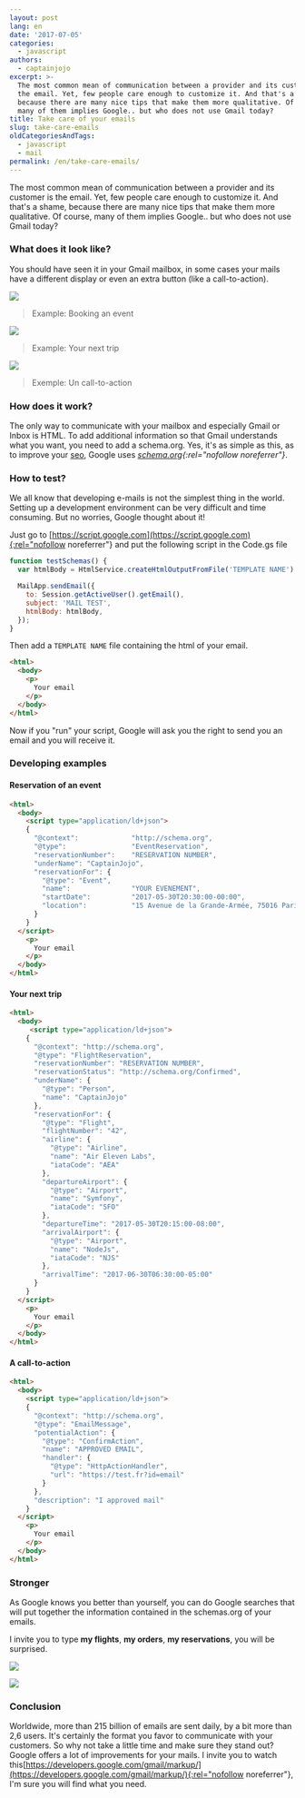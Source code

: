 ```yaml
---
layout: post
lang: en
date: '2017-07-05'
categories:
  - javascript
authors:
  - captainjojo
excerpt: >-
  The most common mean of communication between a provider and its customer is
  the email. Yet, few people care enough to customize it. And that's a shame,
  because there are many nice tips that make them more qualitative. Of course,
  many of them implies Google.. but who does not use Gmail today?
title: Take care of your emails
slug: take-care-emails
oldCategoriesAndTags:
  - javascript
  - mail
permalink: /en/take-care-emails/
---
```



The most common mean of communication between a provider and its customer is the email. Yet, few people care enough to customize it. And that's a shame, because there are many nice tips that make them more qualitative. Of course, many of them implies Google.. but who does not use Gmail today?

### What does it look like?

You should have seen it in your Gmail mailbox, in some cases your mails have a different display or even an extra button (like a call-to-action).

![](/_assets/posts/2017-07-05-take-care-your-mails/capture-decran-2017-05-30-a-20.20.36.png)

> Example: Booking an event

![](/_assets/posts/2017-07-05-take-care-your-mails/capture-decran-2017-05-30-a-20.26.14.png)

> Example: Your next trip

![](/_assets/posts/2017-07-05-take-care-your-mails/capture-decran-2017-05-30-a-20.29.24.png)

> Exemple: Un call-to-action

### How does it work?

The only way to communicate with your mailbox and especially Gmail or Inbox is HTML. To add additional information so that Gmail understands what you want, you need to add a schema.org. Yes, it's as simple as this, as to improve your [seo](https://developers.google.com/search/docs/guides/), Google uses *[schema.org](http://schema.org/){:rel="nofollow noreferrer"}*.

### How to test?

We all know that developing e-mails is not the simplest thing in the world. Setting up a development environment can be very difficult and time consuming. But no worries, Google thought about it!

Just go to [https://script.google.com](https://script.google.com){:rel="nofollow noreferrer"} and put the following script in the Code.gs  file


```javascript
function testSchemas() {
  var htmlBody = HtmlService.createHtmlOutputFromFile('TEMPLATE NAME').getContent();

  MailApp.sendEmail({
    to: Session.getActiveUser().getEmail(),
    subject: 'MAIL TEST',
    htmlBody: htmlBody,
  });
}
```
Then add a ```TEMPLATE NAME```  file containing the html of your email.

```html
<html>
  <body>
    <p>
      Your email
    </p>
  </body>
</html>
```

Now if you "run" your script, Google will ask you the right to send you an email and you will receive it.

### Developing examples

#### Reservation of an event

```html
<html>
  <body>
    <script type="application/ld+json">
    {
      "@context":             "http://schema.org",
      "@type":                "EventReservation",
      "reservationNumber":    "RESERVATION NUMBER",
      "underName": "CaptainJojo",
      "reservationFor": {
        "@type": "Event",
        "name":               "YOUR EVENEMENT",
        "startDate":          "2017-05-30T20:30:00-00:00",
        "location":           "15 Avenue de la Grande-Armée, 75016 Paris"
      }
    }
  </script>
    <p>
      Your email
    </p>
  </body>
</html>
```

#### Your next trip

```html
<html>
  <body>
     <script type="application/ld+json">
    {
      "@context": "http://schema.org",
      "@type": "FlightReservation",
      "reservationNumber": "RESERVATION NUMBER",
      "reservationStatus": "http://schema.org/Confirmed",
      "underName": {
        "@type": "Person",
        "name": "CaptainJojo"
      },
      "reservationFor": {
        "@type": "Flight",
        "flightNumber": "42",
        "airline": {
          "@type": "Airline",
          "name": "Air Eleven Labs",
          "iataCode": "AEA"
        },
        "departureAirport": {
          "@type": "Airport",
          "name": "Symfony",
          "iataCode": "SFO"
        },
        "departureTime": "2017-05-30T20:15:00-08:00",
        "arrivalAirport": {
          "@type": "Airport",
          "name": "NodeJs",
          "iataCode": "NJS"
        },
        "arrivalTime": "2017-06-30T06:30:00-05:00"
      }
    }
  </script>
    <p>
      Your email
    </p>
  </body>
</html>
```

#### A call-to-action

```html
<html>
  <body>
    <script type="application/ld+json">
    {
      "@context": "http://schema.org",
      "@type": "EmailMessage",
      "potentialAction": {
        "@type": "ConfirmAction",
        "name": "APPROVED EMAIL",
        "handler": {
          "@type": "HttpActionHandler",
          "url": "https://test.fr?id=email"
        }
      },
      "description": "I approved mail"
    }
  </script>
    <p>
      Your email
    </p>
  </body>
</html>
```

### Stronger

As Google knows you better than yourself, you can do Google searches that will put together the information contained in the schemas.org of your emails.

I invite you to type **my flights**, **my orders**, **my reservations**, you will be surprised.

![](/_assets/posts/2017-07-05-take-care-your-mails/capture-decran-2017-05-30-a-21.11.52.png)

![](/_assets/posts/2017-07-05-take-care-your-mails/capture-decran-2017-05-30-a-21.11.11.png)

### Conclusion

Worldwide, more than 215 billion of emails are sent daily, by a bit more than 2,6 users. It's certainly the format you favor to communicate with your customers. So why not take a little time and make sure they stand out? Google offers a lot of improvements for your mails. I invite you to watch this[https://developers.google.com/gmail/markup/](https://developers.google.com/gmail/markup/){:rel="nofollow noreferrer"}, I'm sure you will find what you need.
